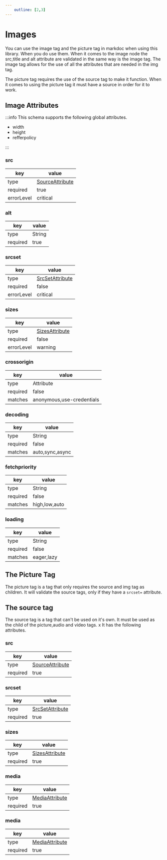 ```yaml
---
    outline: [2,3]
---
```

[SizesAttribute]: /attributes/custom#sizesattribute

[SrcSetAttribute]: /attributes/custom#srcsetattribute

[MediaAttribute]: /attributes/custom#srcsetattribute

[SourceAttribute]: /attributes/custom#sourceattribute

# Images

You can use the image tag and the picture tag in markdoc when using this library.
When you do use them. When it comes to the image node
the src,title and alt attribute are validated in the
same way is the image tag. The image tag allows for the use
of all the attributes that are needed in the img tag.

The picture tag requires the use of the source tag to make it function.
When it comes to using the picture tag it must have a source in order for it to work.

## Image Attributes

:::info This schema supports the following global attributes.

- width
- height
- refferpolicy

:::

### src

| key        | value                              |
| ---------- | ---------------------------------- |
| type       | [SourceAttribute][SourceAttribute] |
| required   | true                               |
| errorLevel | critical                           |

### alt

| key      | value  |
| -------- | ------ |
| type     | String |
| required | true   |

### srcset

| key        | value                              |
| ---------- | ---------------------------------- |
| type       | [SrcSetAttribute][SrcSetAttribute] |
| required   | false                              |
| errorLevel | critical                           |

### sizes

| key        | value                            |
| ---------- | -------------------------------- |
| type       | [SizesAttribute][SizesAttribute] |
| required   | false                            |
| errorLevel | warning                          |

### crossorigin

| key      | value                     |
| -------- | ------------------------- |
| type     | Attribute                 |
| required | false                     |
| matches  | anonymous,use-credentials |

### decoding

| key      | value           |
| -------- | --------------- |
| type     | String          |
| required | false           |
| matches  | auto,sync,async |

### fetchpriority

| key      | value         |
| -------- | ------------- |
| type     | String        |
| required | false         |
| matches  | high,low,auto |

### loading

| key      | value      |
| -------- | ---------- |
| type     | String     |
| required | false      |
| matches  | eager,lazy |

## The Picture Tag

The picture tag is a tag that only requires the source and img tag as children. It will validate the source tags,
only if they have a `srcset=` attribute.

## The source tag

The source tag is a tag that can't be used on it's own. It must be used as the child of the picture,audio and video tags.
x
It has the following attributes.

### src

| key      | value                              |
| -------- | ---------------------------------- |
| type     | [SourceAttribute][SourceAttribute] |
| required | true                               |

### srcset

| key      | value                              |
| -------- | ---------------------------------- |
| type     | [SrcSetAttribute][SrcSetAttribute] |
| required | true                               |

### sizes

| key      | value                            |
| -------- | -------------------------------- |
| type     | [SizesAttribute][SizesAttribute] |
| required | true                             |

### media

| key      | value                            |
| -------- | -------------------------------- |
| type     | [MediaAttribute][MediaAttribute] |
| required | true                             |

### media

| key      | value                            |
| -------- | -------------------------------- |
| type     | [MediaAttribute][MediaAttribute] |
| required | true                             |


